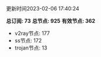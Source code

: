 更新时间2023-02-06 17:40:24

**总订阅: 73**
**总节点: 925**
**有效节点: 362**
- v2ray节点: 177
- ss节点: 172
- trojan节点: 13
